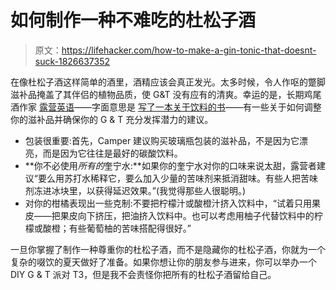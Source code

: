 # 如何制作一种不难吃的杜松子酒

> 原文：<https://lifehacker.com/how-to-make-a-gin-tonic-that-doesnt-suck-1826637352>

在像杜松子酒这样简单的酒里，酒精应该会真正发光。太多时候，令人作呕的蹩脚滋补品掩盖了其伴侣的植物品质，使 G&T 没有应有的清爽。幸运的是，长期鸡尾酒作家 [露营英语](http://www.alcademics.com/about-alcademics.html)——字面意思是 [写了一本关于饮料的书](http://www.alcademics.com/tonic-water-aka-gt-wtf-by-camper-english.html)——有一些关于如何调整你的滋补品并确保你的 G & T 充分发挥潜力的建议。



*   包装很重要:首先，Camper 建议购买玻璃瓶包装的滋补品，不是因为它漂亮，而是因为它往往是最好的碳酸饮料。
*   **你不必使用*所有的*奎宁水:**如果你的奎宁水对你的口味来说太甜，露营者建议“要么用苏打水稀释它，要么加入少量的苦味剂来抵消甜味。有些人把苦味剂冻进冰块里，以获得延迟效果。”(我觉得那些人很聪明。)
*   对你的柑橘表现出一些克制:不要把柠檬汁或酸橙汁挤入饮料中，“试着只用果皮——把果皮向下挤压，把油挤入饮料中。也可以考虑用柚子代替饮料中的柠檬或酸橙；有些葡萄柚的苦味搭配得很好。”

一旦你掌握了制作一种尊重你的杜松子酒，而不是隐藏你的杜松子酒，你就为一个复杂的啜饮的夏天做好了准备。如果你想让你的朋友参与进来，你可以举办一个 DIY G & T 派对 T3，但是我不会责怪你把所有的杜松子酒留给自己。